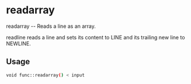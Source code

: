 # readarray
readarray -- Reads a line as an array.

readline reads a line and sets its content to LINE and its trailing new line
to NEWLINE.

## Usage
```sh
void func::readarray() < input
```
